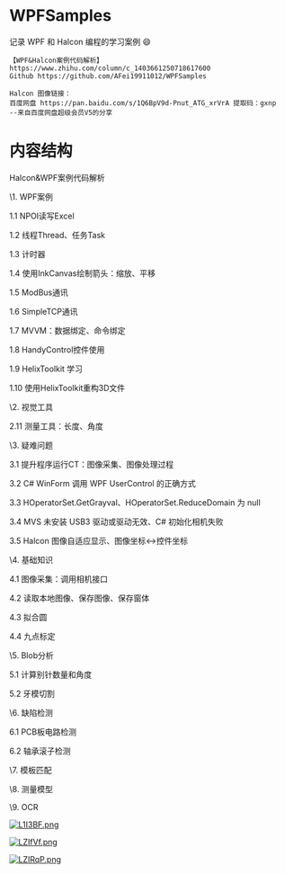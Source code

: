 # WPFSamples

记录 WPF 和 Halcon 编程的学习案例 :smile:

```
【WPF&Halcon案例代码解析】 https://www.zhihu.com/column/c_1403661250718617600 
Github https://github.com/AFei19911012/WPFSamples 

Halcon 图像链接：
百度网盘 https://pan.baidu.com/s/1Q6BpV9d-Pnut_ATG_xrVrA 提取码：gxnp
--来自百度网盘超级会员V5的分享
```

# 内容结构

Halcon&WPF案例代码解析

\1. WPF案例

1.1 NPOI读写Excel

1.2 线程Thread、任务Task

1.3 计时器

1.4 使用InkCanvas绘制箭头：缩放、平移

1.5 ModBus通讯

1.6 SimpleTCP通讯

1.7 MVVM：数据绑定、命令绑定

1.8 HandyControl控件使用

1.9 HelixToolkit 学习

1.10 使用HelixToolkit重构3D文件

\2. 视觉工具

2.11 测量工具：长度、角度

\3. 疑难问题

3.1 提升程序运行CT：图像采集、图像处理过程

3.2 C# WinForm 调用 WPF UserControl 的正确方式

3.3 HOperatorSet.GetGrayval、HOperatorSet.ReduceDomain 为 null

3.4 MVS 未安装 USB3 驱动或驱动无效、C# 初始化相机失败

3.5 Halcon 图像自适应显示、图像坐标↔控件坐标

\4. 基础知识

4.1 图像采集：调用相机接口

4.2 读取本地图像、保存图像、保存窗体

4.3 拟合圆

4.4 九点标定

\5. Blob分析

5.1 计算别针数量和角度

5.2 牙模切割

\6. 缺陷检测

6.1 PCB板电路检测

6.2 轴承滚子检测

\7. 模板匹配

\8. 测量模型

\9. OCR

[![L1I3BF.png](https://s1.ax1x.com/2022/04/14/L1I3BF.png)](https://imgtu.com/i/L1I3BF)

[![LZIfVf.png](https://s1.ax1x.com/2022/04/12/LZIfVf.png)](https://imgtu.com/i/LZIfVf)

[![LZIRqP.png](https://s1.ax1x.com/2022/04/12/LZIRqP.png)](https://imgtu.com/i/LZIRqP)


